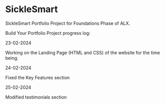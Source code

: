 # SickleSmart

SickleSmart Portfolio Project for Foundations Phase of ALX.

Build Your Portfolio Project progress log:

23-02-2024

Working on the Landing Page (HTML and CSS) of the website for the time being.

24-02-2024

Fixed the Key Features section

25-02-2024

Modified testimonials section
